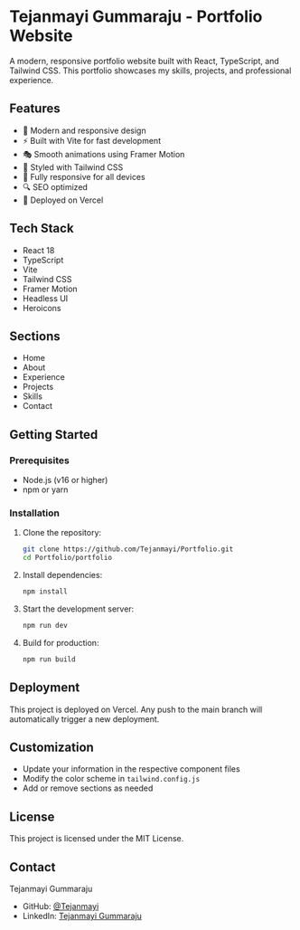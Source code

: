 # Tejanmayi Gummaraju - Portfolio Website

A modern, responsive portfolio website built with React, TypeScript, and Tailwind CSS. This portfolio showcases my skills, projects, and professional experience.

## Features

- 🎨 Modern and responsive design
- ⚡ Built with Vite for fast development
- 🎭 Smooth animations using Framer Motion
- 🎨 Styled with Tailwind CSS
- 📱 Fully responsive for all devices
- 🔍 SEO optimized
- 🚀 Deployed on Vercel

## Tech Stack

- React 18
- TypeScript
- Vite
- Tailwind CSS
- Framer Motion
- Headless UI
- Heroicons

## Sections

- Home
- About
- Experience
- Projects
- Skills
- Contact

## Getting Started

### Prerequisites

- Node.js (v16 or higher)
- npm or yarn

### Installation

1. Clone the repository:
   ```bash
   git clone https://github.com/Tejanmayi/Portfolio.git
   cd Portfolio/portfolio
   ```

2. Install dependencies:
   ```bash
   npm install
   ```

3. Start the development server:
   ```bash
   npm run dev
   ```

4. Build for production:
   ```bash
   npm run build
   ```

## Deployment

This project is deployed on Vercel. Any push to the main branch will automatically trigger a new deployment.

## Customization

- Update your information in the respective component files
- Modify the color scheme in `tailwind.config.js`
- Add or remove sections as needed

## License

This project is licensed under the MIT License.

## Contact

Tejanmayi Gummaraju
- GitHub: [@Tejanmayi](https://github.com/Tejanmayi)
- LinkedIn: [Tejanmayi Gummaraju](https://www.linkedin.com/in/tejanmayi-gummaraju/)
